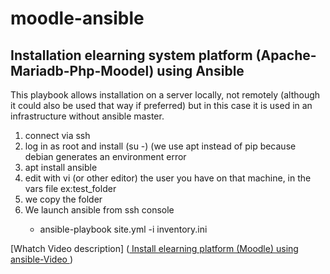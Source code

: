 # moodle-ansible
## Installation elearning system platform (Apache-Mariadb-Php-Moodel) using Ansible

This playbook allows installation on a server locally, not remotely (although it could also be used that way if preferred) but in this case it is used in an infrastructure without ansible master.

<ol>
     <li>connect via ssh</li>
     <li>log in as root and install (su -) (we use apt instead of pip because debian generates an environment error</li>
     <li>apt install ansible</li>
     <li>edit with vi (or other editor) the user you have on that machine, in the vars file ex:test_folder</li>
     <li>we copy the folder</li>
     <li>We launch ansible from ssh console</li>
       <ul><li>ansible-playbook site.yml -i inventory.ini</li></ul>
</ol>
   
   [Whatch Video description] ([ Install elearning platform (Moodle) using ansible-Video ](https://www.youtube.com/watch?v=NYCyO_7IvHU&t=17s))
